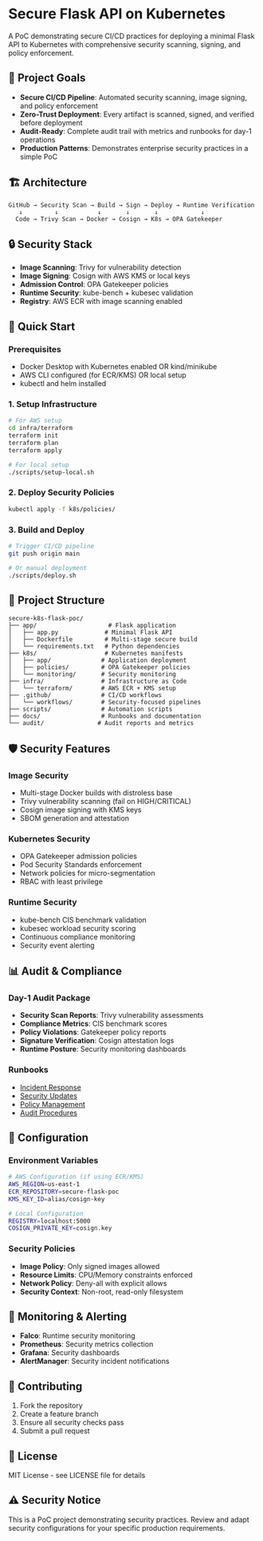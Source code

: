 # Secure Flask API on Kubernetes

A PoC demonstrating secure CI/CD practices for deploying a minimal Flask API to Kubernetes with comprehensive security scanning, signing, and policy enforcement.

## 🎯 Project Goals

- **Secure CI/CD Pipeline**: Automated security scanning, image signing, and policy enforcement
- **Zero-Trust Deployment**: Every artifact is scanned, signed, and verified before deployment
- **Audit-Ready**: Complete audit trail with metrics and runbooks for day-1 operations
- **Production Patterns**: Demonstrates enterprise security practices in a simple PoC

## 🏗️ Architecture

```
GitHub → Security Scan → Build → Sign → Deploy → Runtime Verification
   ↓         ↓           ↓       ↓       ↓            ↓
  Code → Trivy Scan → Docker → Cosign → K8s → OPA Gatekeeper
```

## 🔒 Security Stack

- **Image Scanning**: Trivy for vulnerability detection
- **Image Signing**: Cosign with AWS KMS or local keys
- **Admission Control**: OPA Gatekeeper policies
- **Runtime Security**: kube-bench + kubesec validation
- **Registry**: AWS ECR with image scanning enabled

## 🚀 Quick Start

### Prerequisites

- Docker Desktop with Kubernetes enabled OR kind/minikube
- AWS CLI configured (for ECR/KMS) OR local setup
- kubectl and helm installed

### 1. Setup Infrastructure

```bash
# For AWS setup
cd infra/terraform
terraform init
terraform plan
terraform apply

# For local setup
./scripts/setup-local.sh
```

### 2. Deploy Security Policies

```bash
kubectl apply -f k8s/policies/
```

### 3. Build and Deploy

```bash
# Trigger CI/CD pipeline
git push origin main

# Or manual deployment
./scripts/deploy.sh
```

## 📁 Project Structure

```
secure-k8s-flask-poc/
├── app/                    # Flask application
│   ├── app.py             # Minimal Flask API
│   ├── Dockerfile         # Multi-stage secure build
│   └── requirements.txt   # Python dependencies
├── k8s/                   # Kubernetes manifests
│   ├── app/              # Application deployment
│   ├── policies/         # OPA Gatekeeper policies
│   └── monitoring/       # Security monitoring
├── infra/                # Infrastructure as Code
│   └── terraform/        # AWS ECR + KMS setup
├── .github/              # CI/CD workflows
│   └── workflows/        # Security-focused pipelines
├── scripts/              # Automation scripts
├── docs/                 # Runbooks and documentation
└── audit/               # Audit reports and metrics
```

## 🛡️ Security Features

### Image Security

- Multi-stage Docker builds with distroless base
- Trivy vulnerability scanning (fail on HIGH/CRITICAL)
- Cosign image signing with KMS keys
- SBOM generation and attestation

### Kubernetes Security

- OPA Gatekeeper admission policies
- Pod Security Standards enforcement
- Network policies for micro-segmentation
- RBAC with least privilege

### Runtime Security

- kube-bench CIS benchmark validation
- kubesec workload security scoring
- Continuous compliance monitoring
- Security event alerting

## 📊 Audit & Compliance

### Day-1 Audit Package

- **Security Scan Reports**: Trivy vulnerability assessments
- **Compliance Metrics**: CIS benchmark scores
- **Policy Violations**: Gatekeeper policy reports
- **Signature Verification**: Cosign attestation logs
- **Runtime Posture**: Security monitoring dashboards

### Runbooks

- [Incident Response](docs/runbooks/incident-response.md)
- [Security Updates](docs/runbooks/security-updates.md)
- [Policy Management](docs/runbooks/policy-management.md)
- [Audit Procedures](docs/runbooks/audit-procedures.md)

## 🔧 Configuration

### Environment Variables

```bash
# AWS Configuration (if using ECR/KMS)
AWS_REGION=us-east-1
ECR_REPOSITORY=secure-flask-poc
KMS_KEY_ID=alias/cosign-key

# Local Configuration
REGISTRY=localhost:5000
COSIGN_PRIVATE_KEY=cosign.key
```

### Security Policies

- **Image Policy**: Only signed images allowed
- **Resource Limits**: CPU/Memory constraints enforced
- **Network Policy**: Deny-all with explicit allows
- **Security Context**: Non-root, read-only filesystem

## 🚨 Monitoring & Alerting

- **Falco**: Runtime security monitoring
- **Prometheus**: Security metrics collection
- **Grafana**: Security dashboards
- **AlertManager**: Security incident notifications

## 🤝 Contributing

1. Fork the repository
2. Create a feature branch
3. Ensure all security checks pass
4. Submit a pull request

## 📝 License

MIT License - see LICENSE file for details

## ⚠️ Security Notice

This is a PoC project demonstrating security practices. Review and adapt security configurations for your specific production requirements.
